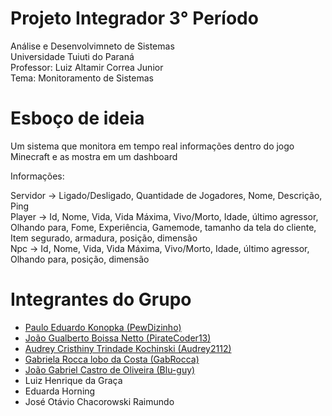 # Projeto Integrador 3° Período
Análise e Desenvolvimneto de Sistemas<br>
Universidade Tuiuti do Paraná<br>
Professor: Luiz Altamir Correa Junior<br>
Tema: Monitoramento de Sistemas<br>

# Esboço de ideia

Um sistema que monitora em tempo real informações dentro do jogo Minecraft e as mostra em um dashboard

Informações:

Servidor -> Ligado/Desligado, Quantidade de Jogadores, Nome, Descrição, Ping <br>
Player -> Id, Nome, Vida, Vida Máxima, Vivo/Morto, Idade, último agressor, Olhando para, Fome, Experiência, Gamemode, tamanho da tela do cliente, Item segurado, armadura, posição, dimensão<br>
Npc -> Id, Nome, Vida, Vida Máxima, Vivo/Morto, Idade, último agressor, Olhando para, posição, dimensão<br>

# Integrantes do Grupo

- [Paulo Eduardo Konopka (PewDizinho)](https://github.com/PewDizinho)
- [João Gualberto Boissa Netto (PirateCoder13)](https://github.com/PirateCoder13)
- [Audrey Cristhiny Trindade Kochinski (Audrey2112)](https://github.com/Audrey2112)
- [Gabriela Rocca lobo da Costa (GabRocca)](https://github.com/GabRocca)
- [João Gabriel Castro de Oliveira (Blu-guy)](https://github.com/Blu-guy)
- Luiz Henrique da Graça
- Eduarda Horning
- José Otávio Chacorowski Raimundo

